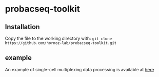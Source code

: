 # probacseq-toolkit

## Installation
Copy the file to the working directory with:
`git clone https://github.com/hormoz-lab/probacseq-toolkit.git`

## example
An example of single-cell multiplexing data processing is available at [here](https://github.com/hormoz-lab/probacseq-toolkit/-/blob/main/example.ipynb)

